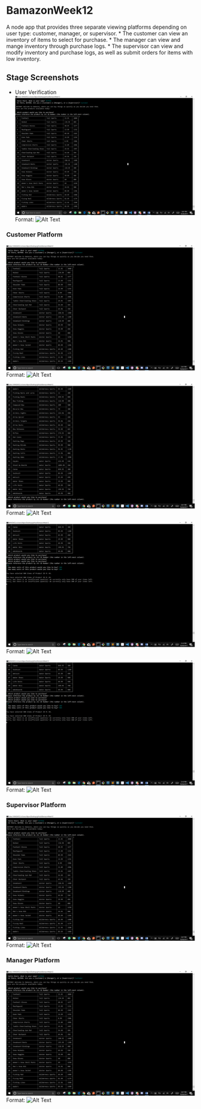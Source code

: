 # BamazonWeek12
A node app that provides three separate viewing platforms depending on user type: customer, manager, or supervisor.
	* The customer can view an inventory of items to select for purchase. 
	* The manager can view and mange inventory through purchase logs. 
	* The supervisor can view and modify inventory and purchase logs, as well as submit orders for items with low inventory.


## Stage Screenshots
* User Verification 
![Customer Platfrom Entry](/screenshots/customer-entry.png)
Format: ![Alt Text](url)

### Customer Platform
![Customer Platfrom Entry](/screenshots/customer-entry.png)
Format: ![Alt Text](url)

![Table Inventory Display](/screenshots/fullTable-display.png)
Format: ![Alt Text](url)

![Inventory Update and Purchase Screen](/screenshots/purchase-screen-failure.png)
Format: ![Alt Text](url)

![Insufficent Inventory Screen](/screenshots/purchase-screen-failure.png)
Format: ![Alt Text](url)

### Supervisor Platform
![Supervisor Platfrom Entry](/screenshots/customer-entry.png)
Format: ![Alt Text](url)

### Manager Platform
![Manager Platfrom Entry](/screenshots/customer-entry.png)
Format: ![Alt Text](url)